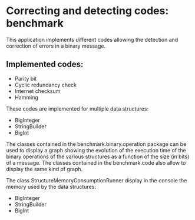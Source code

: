 # Correcting and detecting codes: benchmark

This application implements different codes allowing the detection and correction of errors in a binary message.

## Implemented codes:

- Parity bit
- Cyclic redundancy check
- Internet checksum
- Hamming

These codes are implemented for multiple data structures:

- BigInteger
- StringBuilder
- BigInt

The classes contained in the benchmark.binary.operation package can be used to display a graph showing the evolution of
the execution time of the binary operations of the various structures as a function of the size (in bits) of a message.
The classes contained in the benchmark.code also allow to display the same kind of graph.

The class StructureMemoryConsumptionRunner display in the console the memory used by the data structures:

- BigInteger
- StringBuilder
- BigInt
